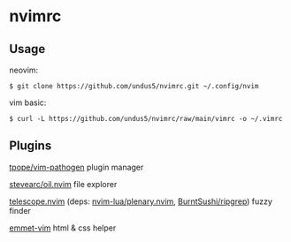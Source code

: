 # nvimrc

## Usage

neovim:

```
$ git clone https://github.com/undus5/nvimrc.git ~/.config/nvim
```

vim basic:

```
$ curl -L https://github.com/undus5/nvimrc/raw/main/vimrc -o ~/.vimrc
```

## Plugins

[tpope/vim-pathogen](https://github.com/tpope/vim-pathogen)
plugin manager

[stevearc/oil.nvim](https://github.com/stevearc/oil.nvim)
file explorer

[telescope.nvim](https://github.com/nvim-telescope/telescope.nvim)
(deps: [nvim-lua/plenary.nvim](https://github.com/nvim-lua/plenary.nvim),
[BurntSushi/ripgrep](https://github.com/BurntSushi/ripgrep))
fuzzy finder

[emmet-vim](https://github.com/mattn/emmet-vim)
html & css helper

